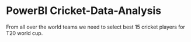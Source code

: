 # PowerBI Cricket-Data-Analysis

From all over the world teams we need to select best 15 cricket players for T20 world cup.
